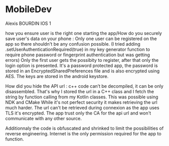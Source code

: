 # MobileDev
Alexis BOURDIN IOS 1

how you ensure user is the right one starting the app/How do you securely save user's data on your phone :
Only one user can be registered on the app so there shouldn't be any confusion possible.
(I tried adding .setUserAuthenticationRequired(true) in my key generator function to require phone password or fingerprint authentication but was getting errors)
Only the first user gets the possibity to register, after that only the login option is presented.
It's a password protected app, the password is stored in an EncryptedSharedPreferences file and is also encrypted using AES.
The keys are stored in the android keystore.


How did you hide the API url :
c++ code can’t be decompiled, it can be only disassembled.
That's why I stored the url in a C++ class and I fetch the string by function calling from my Kotlin classes.
This was possible using NDK and CMake
While it's not perfect security it makes retrieving the url much harder.
The url can't be retrieved during connexion as the app uses TLS it's encrypted.
The app trust only the CA for the api url and won't communicate with any other source.

Additionnaly the code is obfuscated and shrinked to limit the possibilities of reverse engineering.
Internet is the only permission required for the app to function.
